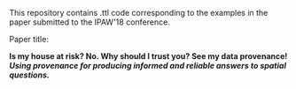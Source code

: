 This repository contains .ttl code corresponding to the examples in the paper submitted to the IPAW'18 conference. 

Paper title: 
<p> <b>Is my house at risk? No. Why should I trust you? See my data provenance! <br>
<i> Using provenance for producing informed and reliable answers to spatial questions.</b> </p>
